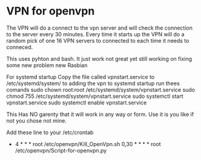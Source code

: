 # VPN for openvpn

The VPN will do a connect to the vpn server and will check the connection to the server every 30 minutes.
Every time it starts up the VPN will do a random pick of one 16 VPN servers to connected to each time it needs to conneced.

This uses pyhton and bash. It just work not great yet still working on fixing some new problem new Rasbian


For systemd startup
Copy the file called vpnstart.service to /etc/systemd/system/ to adding the vpn to systemd startup
run thees comands
sudo chown root:root /etc/systemd/system/vpnstart.service
sudo chmod 755 /etc/systemd/system/vpnstart.service
sudo systemctl start vpnstart.service
sudo systemctl enable vpnstart.service



This Has NO garenty that it will work in any way or form. Use it is you like if not you chose not mine.

Add these line to your /etc/crontab

* 4 * * * root /etc/openvpn/Kill_OpenVpn.sh
0,30 * * * * root /etc/openvpn/Script-for-openvpn.py

